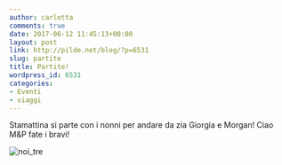 ```yaml
---
author: carlotta
comments: true
date: 2017-06-12 11:45:13+00:00
layout: post
link: http://pilde.net/blog/?p=6531
slug: partite
title: Partite!
wordpress_id: 6531
categories:
- Eventi
- viaggi
---
```


Stamattina si parte con i nonni per andare da zia Giorgia e Morgan! Ciao M&P fate i bravi!

![noi_tre](http://pilde.net/blog/wp-content/uploads/2017/06/noi_tre.png)
